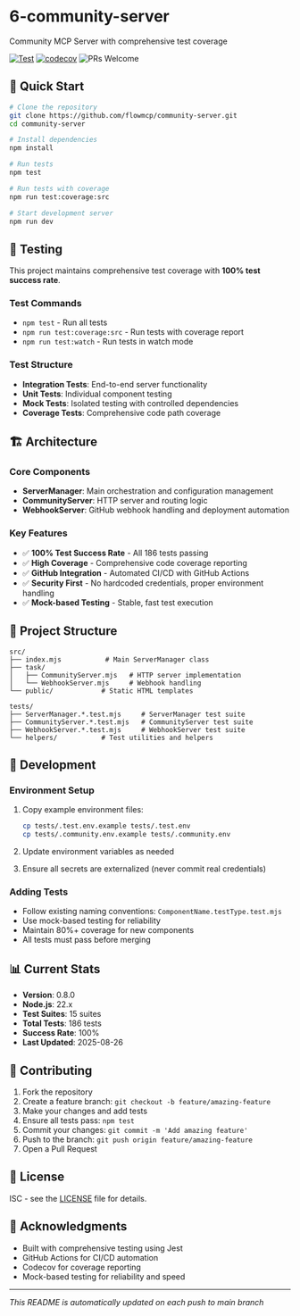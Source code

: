 # 6-community-server

Community MCP Server with comprehensive test coverage

[![Test](https://github.com/flowmcp/community-server/actions/workflows/test-on-release.yml/badge.svg)](https://github.com/flowmcp/community-server/actions/workflows/test-on-release.yml)
[![codecov](https://codecov.io/gh/flowmcp/community-server/branch/main/graph/badge.svg)](https://codecov.io/gh/flowmcp/community-server)
![PRs Welcome](https://img.shields.io/badge/PRs-welcome-brightgreen.svg)

## 🚀 Quick Start

```bash
# Clone the repository
git clone https://github.com/flowmcp/community-server.git
cd community-server

# Install dependencies
npm install

# Run tests
npm test

# Run tests with coverage
npm run test:coverage:src

# Start development server
npm run dev
```

## 🧪 Testing

This project maintains comprehensive test coverage with **100% test success rate**.

### Test Commands
- `npm test` - Run all tests
- `npm run test:coverage:src` - Run tests with coverage report
- `npm run test:watch` - Run tests in watch mode

### Test Structure
- **Integration Tests**: End-to-end server functionality
- **Unit Tests**: Individual component testing  
- **Mock Tests**: Isolated testing with controlled dependencies
- **Coverage Tests**: Comprehensive code path coverage



## 🏗️ Architecture

### Core Components
- **ServerManager**: Main orchestration and configuration management
- **CommunityServer**: HTTP server and routing logic
- **WebhookServer**: GitHub webhook handling and deployment automation

### Key Features
- ✅ **100% Test Success Rate** - All 186 tests passing
- ✅ **High Coverage** - Comprehensive code coverage reporting
- ✅ **GitHub Integration** - Automated CI/CD with GitHub Actions
- ✅ **Security First** - No hardcoded credentials, proper environment handling
- ✅ **Mock-based Testing** - Stable, fast test execution

## 📁 Project Structure

```
src/
├── index.mjs           # Main ServerManager class
├── task/
│   ├── CommunityServer.mjs   # HTTP server implementation
│   └── WebhookServer.mjs     # Webhook handling
└── public/            # Static HTML templates

tests/
├── ServerManager.*.test.mjs     # ServerManager test suite
├── CommunityServer.*.test.mjs   # CommunityServer test suite
├── WebhookServer.*.test.mjs     # WebhookServer test suite
└── helpers/           # Test utilities and helpers
```

## 🔧 Development

### Environment Setup
1. Copy example environment files:
   ```bash
   cp tests/.test.env.example tests/.test.env
   cp tests/.community.env.example tests/.community.env
   ```

2. Update environment variables as needed
3. Ensure all secrets are externalized (never commit real credentials)

### Adding Tests
- Follow existing naming conventions: `ComponentName.testType.test.mjs`
- Use mock-based testing for reliability
- Maintain 80%+ coverage for new components
- All tests must pass before merging

## 📊 Current Stats

- **Version**: 0.8.0
- **Node.js**: 22.x 
- **Test Suites**: 15 suites
- **Total Tests**: 186 tests
- **Success Rate**: 100%
- **Last Updated**: 2025-08-26

## 🤝 Contributing

1. Fork the repository
2. Create a feature branch: `git checkout -b feature/amazing-feature`
3. Make your changes and add tests
4. Ensure all tests pass: `npm test`
5. Commit your changes: `git commit -m 'Add amazing feature'`
6. Push to the branch: `git push origin feature/amazing-feature`
7. Open a Pull Request

## 📝 License

ISC - see the [LICENSE](LICENSE) file for details.

## 🙏 Acknowledgments

- Built with comprehensive testing using Jest
- GitHub Actions for CI/CD automation
- Codecov for coverage reporting
- Mock-based testing for reliability and speed

---

*This README is automatically updated on each push to main branch*
